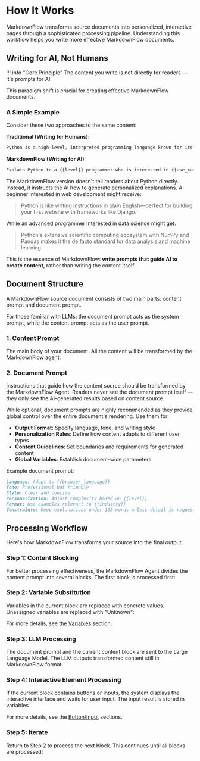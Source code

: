 # How It Works

MarkdownFlow transforms source documents into personalized, interactive pages through a sophisticated processing pipeline. Understanding this workflow helps you write more effective MarkdownFlow documents.

## Writing for AI, Not Humans

!!! info "Core Principle"
    The content you write is not directly for readers — it's prompts for AI.

This paradigm shift is crucial for creating effective MarkdownFlow documents.

### A Simple Example

Consider these two approaches to the same content:

**Traditional (Writing for Humans):**

```markdown
Python is a high-level, interpreted programming language known for its simplicity and readability.
```

**MarkdownFlow (Writing for AI):**

```markdown
Explain Python to a {{level}} programmer who is interested in {{use_case}}, emphasizing aspects most relevant to their background.
```

The MarkdownFlow version doesn't tell readers about Python directly. Instead, it instructs the AI how to generate personalized explanations. A beginner interested in web development might receive:

> Python is like writing instructions in plain English—perfect for building your first website with frameworks like Django.

While an advanced programmer interested in data science might get:

> Python's extensive scientific computing ecosystem with NumPy and Pandas makes it the de facto standard for data analysis and machine learning.

This is the essence of MarkdownFlow: **write prompts that guide AI to create content**, rather than writing the content itself.

## Document Structure

A MarkdownFlow source document consists of two main parts: content prompt and document prompt.

For those familiar with LLMs: the document prompt acts as the system prompt, while the content prompt acts as the user prompt.

### 1. Content Prompt

The main body of your document. All the content will be transformed by the MarkdownFlow agent.

### 2. Document Prompt

Instructions that guide how the content source should be transformed by the MarkdownFlow Agent. Readers never see the document prompt itself — they only see the AI-generated results based on content source.

While optional, document prompts are highly recommended as they provide global control over the entire document's rendering. Use them for:

- **Output Format**: Specify language, tone, and writing style
- **Personalization Rules**: Define how content adapts to different user types
- **Content Guidelines**: Set boundaries and requirements for generated content
- **Global Variables**: Establish document-wide parameters

Example document prompt:

```markdown
Language: Adapt to {{browser_language}}
Tone: Professional but friendly
Style: Clear and concise
Personalization: Adjust complexity based on {{level}}
Format: Use examples relevant to {{industry}}
Constraints: Keep explanations under 100 words unless detail is requested
```

## Processing Workflow

Here's how MarkdownFlow transforms your source into the final output:

### Step 1: Content Blocking

For better processing effectiveness, the MarkdownFlow Agent divides the content prompt into several blocks. The first block is processed first:

### Step 2: Variable Substitution

Variables in the current block are replaced with concrete values. Unassigned variables are replaced with "Unknown":

For more details, see the [Variables](../variables) section.

### Step 3: LLM Processing

The document prompt and the current content block are sent to the Large Language Model. The LLM outputs transformed content still in MarkdownFlow format:

### Step 4: Interactive Element Processing

If the current block contains buttons or inputs, the system displays the interactive interface and waits for user input. The input result is stored in variables

For more details, see the [Button/Input](../button-input) sections.

### Step 5: Iterate

Return to Step 2 to process the next block. This continues until all blocks are processed:
